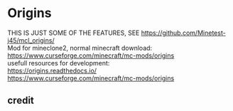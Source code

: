 # Origins
THIS IS JUST SOME OF THE FEATURES, SEE https://github.com/Minetest-j45/mcl_origins/<br/>
Mod for mineclone2, normal minecraft download: https://www.curseforge.com/minecraft/mc-mods/origins
<br/>
usefull resources for development:<br/>
https://origins.readthedocs.io/
<br/>
https://www.curseforge.com/minecraft/mc-mods/origins<br/>
## credit
